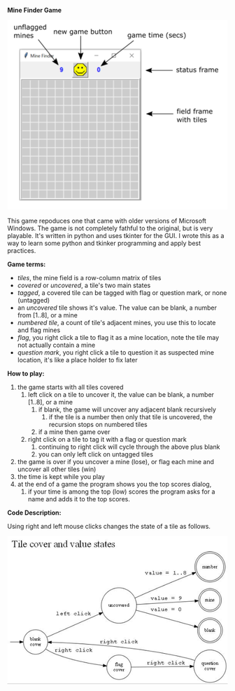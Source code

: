 **Mine Finder Game**

![](doc/the_game.png)

This game repoduces one that came with older versions of Microsoft Windows. The game is not completely fathful to the original, but is very playable. It's written in python and uses tkinter for the GUI. I wrote this as a way to learn some python and tkinker programming and apply best practices.

**Game terms:**
- _tiles_, the mine field is a row-column matrix of tiles
- _covered_ or _uncovered_, a tile's two main states
- _tagged_, a covered tile can be tagged with flag or question mark, or none (untagged)
- an _uncovered_ tile shows it's value. The value can be blank, a number from [1..8], or a mine
- _numbered tile_, a count of tile's adjacent mines, you use this to locate and flag mines
- _flag_, you right click a tile to flag it as a mine location, note the tile may not actually contain a mine
- _question mark_, you right click a tile to question it as suspected mine location, it's like a place holder to fix later

**How to play:**
1. the game starts with all tiles covered
   1. left click on a tile to uncover it, the value can be blank, a number [1..8], or a mine
      1. if blank, the game will uncover any adjacent blank recursively
         1. if the tile is a number then only that tile is uncovered, the recursion stops on numbered tiles
      1. if a mine then game over
   1. right click on a tile to tag it with a flag or question mark
      1. continuing to right click will cycle through the above plus blank
      1. you can only left click on untagged tiles
1. the game is over if you uncover a mine (lose), or flag each mine and uncover all other tiles (win)
1. the time is kept while you play
1. at the end of a game the program shows you the top scores dialog,
   1. if your time is among the top (low) scores the program asks for a name and adds it to the top scores.

**Code Description:**

Using right and left mouse clicks changes the state of a tile as follows.

![](doc/tile_dot.png)





